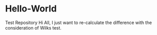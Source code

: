 # Hello-World
Test Repository
Hi All, I just want to re-calculate the difference with the consideration of Wilks test.
